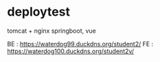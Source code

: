 # deploytest

tomcat + nginx 
springboot, vue

BE : https://waterdog99.duckdns.org/student2/
FE : https://waterdog100.duckdns.org/student2v/



